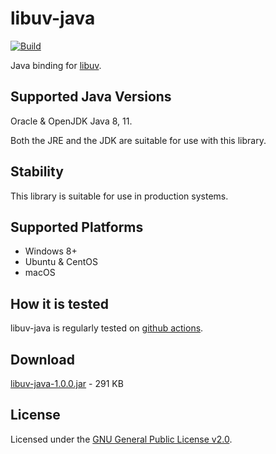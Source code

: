 # libuv-java

[![Build](https://github.com/webfolderio/libuv-java/workflows/libuv-java/badge.svg)](https://github.com/webfolderio/libuv-java/actions?query=workflow%3Alibuv-java)

Java binding for [libuv](https://github.com/libuv/libuv).

Supported Java Versions
-----------------------

Oracle & OpenJDK Java 8, 11.

Both the JRE and the JDK are suitable for use with this library.

Stability
---------
This library is suitable for use in production systems.

Supported Platforms
-------------------
* Windows 8+
* Ubuntu & CentOS
* macOS

How it is tested
----------------
libuv-java is regularly tested on [github actions](https://github.com/webfolderio/libuv-java/actions?query=workflow%3Alibuv-java).

Download
----------------------

[libuv-java-1.0.0.jar](https://github.com/webfolderio/libuv-java/releases/download/1.0.0/libuv-java-1.0.0.jar) - 291 KB

License
-------
Licensed under the [GNU General Public License v2.0](https://github.com/webfolderio/libuv-java/blob/master/LICENSE).
